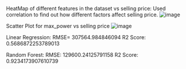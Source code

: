 HeatMap of different features in the dataset vs selling price: Used correlation to find out how different factors affect selling price.
![image](https://github.com/user-attachments/assets/d3f5421c-5c98-42f4-9b7b-b55be34caeea)



Scatter Plot for max_power vs selling price
![image](https://github.com/user-attachments/assets/209c1797-80bc-45ab-a10e-ae4a8249c99f)

Linear Regression:
RMSE= 307564.984846094
R2 Score: 0.5686872253789013

Random Forest:
RMSE: 129600.24125791158
R2 Score: 0.9234173907610739
